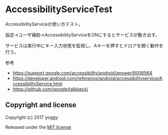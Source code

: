 AccessibilityServiceTest
====
AccessibilityServiceの使い方テスト。

設定→ユーザ補助→AccessibilityServiceをONにするとサービスが動き出す。

サービスは実行中にキー入力状態を監視し、Aキーを押すとドロアを開く動作を行う。

参考
* https://support.google.com/accessibility/android/answer/6006564
* https://developer.android.com/reference/android/accessibilityservice/AccessibilityService.html
* https://github.com/google/talkback/


Copyright and license
----
Copyright (c) 2017 yoggy

Released under the [MIT license](LICENSE.txt)